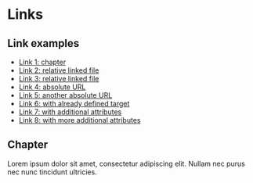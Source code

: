 # Links

## Link examples

 - <a href="#chapter">Link 1: chapter</a>
 - <a href="http://localhost:8080/links/linked_file.md" target="_blank">Link 2: relative linked file</a>
 - <a href="http://localhost:8080/linked_file.md" target="_blank">Link 3: relative linked file</a>
 - <a href="https://github.com/SchweizerischeBundesbahnen/weasyprint-service" target="_blank">Link 4: absolute URL</a>
 - <a href="ftp://some.host/megafile.ext" target="_blank">Link 5: another absolute URL</a>
 - <a href="http://some.host/megafile.ext" target="_self">Link 6: with already defined target</a>
 - <a href="http://some.host/megafile.ext" target="_blank" referrerpolicy="no-referrer">Link 7: with additional attributes</a>
 - <a name="a_name" href="http://some.host/megafile.ext" target="_blank" referrerpolicy="no-referrer">Link 8: with more additional attributes</a>

## Chapter

Lorem ipsum dolor sit amet, consectetur adipiscing elit. Nullam nec purus nec nunc tincidunt ultricies.
